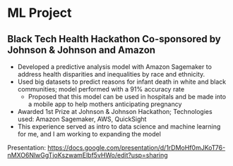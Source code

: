 # ML Project
## Black Tech Health Hackathon Co-sponsored by Johnson & Johnson and Amazon
- Developed a predictive analysis model with Amazon Sagemaker to address health disparities and inequalities by race and ethnicity.
- Used big datasets to predict reasons for infant death in white and black communities; model performed with a 91% accuracy rate
  - Proposed that this model can be used in hospitals and be made into a mobile app to help mothers anticipating pregnancy
- Awarded 1st Prize at Johnson & Johnson Hackathon; Technologies used: Amazon Sagemaker, AWS, QuickSight
- This experience served as intro to data science and machine learning for me, and I am working to expanding the model

Presentation: https://docs.google.com/presentation/d/1rDMoHf0mJKoT76-nMXO6NlwGgTjoKszwamElbf5vHWo/edit?usp=sharing
